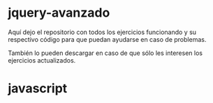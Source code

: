 # jquery-avanzado

Aquí dejo el repositorio con todos los ejercicios funcionando y su respectivo código para que puedan ayudarse en caso de problemas.

También lo pueden descargar en caso de que sólo les interesen los ejercicios actualizados.


# javascript
